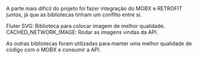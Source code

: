 A parte mais dificil do projeto foi fazer integração do MOBX e RETROFIT juntos, já que as bibliotecas tinham um conflito entre si.

Fluter SVG: Biblioteca para colocar imagem de melhor qualidade.
CACHED_NETWORK_IMAGE: Rodar as imagens vindas da API.

As outras bibliotecas foram utilizadas para manter uma melhor qualidade de código com o MOBX e consumir a API.

